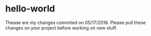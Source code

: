 # hello-world

Thease are my changes commited on 05/17/2018.
Please pull these changes on your project before working on new stuff.
